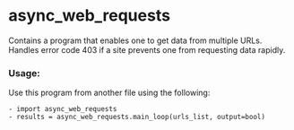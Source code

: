 # async_web_requests
Contains a program that enables one to get data from multiple URLs. Handles error code 403 if a site prevents one from requesting data rapidly.

### Usage:
  Use this program from another file using the following:
  
    - import async_web_requests
    - results = async_web_requests.main_loop(urls_list, output=bool)
